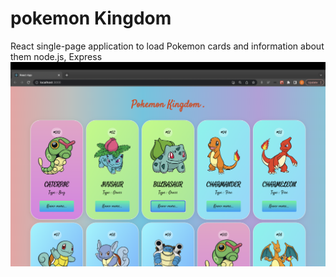 # pokemon Kingdom
React single-page application to load Pokemon cards and information about them
node.js, Express
![image](https://github.com/Ellie-Aghajani/pokemon/blob/main/Screenshot%202023-06-27%20at%2012.24.56%20PM.png)
